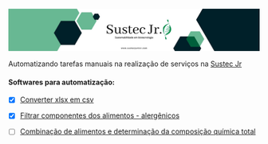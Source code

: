 ![logo](/imagens/capa.jpeg)

Automatizando tarefas manuais na realização de serviços na [Sustec Jr](https://www.sustecjunior.com/home)

#### Softwares para automatização:
- [x] [Converter xlsx em csv](https://github.com/felipevzps/Sustec-Jr/blob/main/softwares/converter_xlsx_em_csv.py)
- [x] [Filtrar componentes dos alimentos - alergênicos](https://github.com/felipevzps/Sustec-Jr/blob/main/softwares/filtrar_produtos.py)
- [ ] [Combinação de alimentos e determinação da composição química total](https://github.com/felipevzps/Sustec-Jr/blob/main/softwares/combinacao_cupcakes.py)


